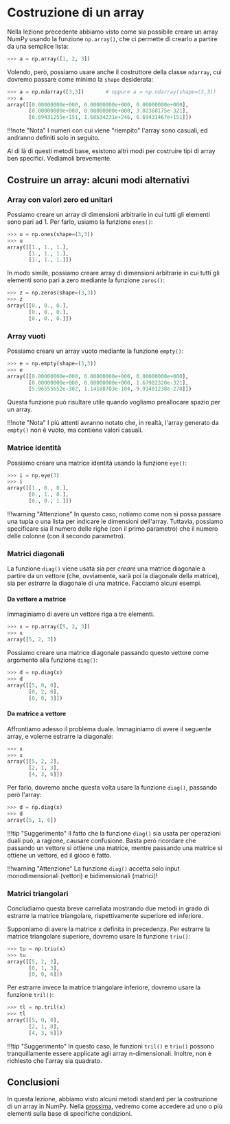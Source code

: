# Costruzione di un array

Nella lezione precedente abbiamo visto come sia possibile creare un array NumPy usando la funzione `np.array()`, che ci permette di crearlo a partire da una semplice lista:

```py
>>> a = np.array([1, 2, 3])
```

Volendo, però, possiamo usare anche il costruttore della classe `ndarray`, cui dovremo passare come minimo la `shape` desiderata:

```py
>>> a = np.ndarray([3,3])       # oppure a = np.ndarray(shape=(3,3))
>>> a
array([[0.00000000e+000, 0.00000000e+000, 0.00000000e+000],
       [0.00000000e+000, 0.00000000e+000, 3.02368175e-321],
       [6.69431255e+151, 1.68534231e+246, 6.69431467e+151]])
```

!!!note "Nota"
    I numeri con cui viene "riempito" l'array sono casuali, ed andranno definiti solo in seguito.

Al di là di questi metodi base, esistono altri modi per costruire tipi di array ben specifici. Vediamoli brevemente.

## Costruire un array: alcuni modi alternativi

### Array con valori zero ed unitari

Possiamo creare un array di dimensioni arbitrarie in cui tutti gli elementi sono pari ad 1. Per farlo, usiamo la funzione `ones()`:

```py
>>> u = np.ones(shape=(3,3))
>>> u
array([[1., 1., 1.],
       [1., 1., 1.],
       [1., 1., 1.]])
```

In modo simile, possiamo creare array di dimensioni arbitrarie in cui tutti gli elementi sono pari a zero mediante la funzione `zeros()`:

```py
>>> z = np.zeros(shape=(3,3))
>>> z
array([[0., 0., 0.],
       [0., 0., 0.],
       [0., 0., 0.]])
```

### Array vuoti

Possiamo creare un array vuoto mediante la funzione `empty()`:

```py
>>> e = np.empty(shape=(3,3))
>>> e
array([[0.00000000e+000, 0.00000000e+000, 0.00000000e+000],
       [0.00000000e+000, 0.00000000e+000, 1.67982320e-321],
       [5.96555652e-302, 1.14188703e-104, 9.91401238e-278]])
```

Questa funzione può risultare utile quando vogliamo preallocare spazio per un array.

!!!note "Nota"
    I più attenti avranno notato che, in realtà, l'array generato da `empty()` non è vuoto, ma contiene valori casuali.

### Matrice identità

Possiamo creare una matrice identità usando la funzione `eye()`:

```py
>>> i = np.eye(3)
>>> i
array([[1., 0., 0.],
       [0., 1., 0.],
       [0., 0., 1.]])
```

!!!warning "Attenzione" 
    In questo caso, notiamo come non si possa passare una tupla o una lista per indicare le dimensioni dell'array. Tuttavia, possiamo specificare sia il numero delle righe (con il primo parametro) che il numero delle colonne (con il secondo parametro).

### Matrici diagonali

La funzione `diag()` viene usata sia per *creare* una matrice diagonale a partire da un vettore (che, ovviamente, sarà poi la diagonale della matrice), sia per *estrarre* la diagonale di una matrice. Facciamo alcuni esempi.

#### Da vettore a matrice

Immaginiamo di avere un vettore riga a tre elementi.

```py
>>> x = np.array([5, 2, 3])
>>> x
array([5, 2, 3])
```

Possiamo creare una matrice diagonale passando questo vettore come argomento alla funzione `diag()`:

```py
>>> d = np.diag(x)
>>> d
array([[5, 0, 0],
       [0, 2, 0],
       [0, 0, 3]])
```

#### Da matrice a vettore

Affrontiamo adesso il problema duale. Immaginiamo di avere il seguente array, e volerne estrarre la diagonale:

```py
>>> x
>>> x
array([[5, 2, 2],
       [2, 1, 3],
       [4, 3, 6]])
```

Per farlo, dovremo anche questa volta usare la funzione `diag()`, passando però l'array:

```py
>>> d = np.diag(x)
>>> d
array([5, 1, 6])
```

!!!tip "Suggerimento"
    Il fatto che la funzione `diag()` sia usata per operazioni duali può, a ragione, causare confusione. Basta però ricordare che passando un vettore si ottiene una matrice, mentre passando una matrice si ottiene un vettore, ed il gioco è fatto.

!!!warning "Attenzione"
    La funzione `diag()` accetta solo input monodimensionali (vettori) e bidimensionali (matrici)!

### Matrici triangolari

Concludiamo questa breve carrellata mostrando due metodi in grado di estrarre la matrice triangolare, rispettivamente superiore ed inferiore.

Supponiamo di avere la matrice x definita in precedenza. Per estrarre la matrice triangolare superiore, dovremo usare la funzione `triu()`:

```py
>>> tu = np.triu(x)
>>> tu
array([[5, 2, 2],
       [0, 1, 3],
       [0, 0, 6]])
```

Per estrarre invece la matrice triangolare inferiore, dovremo usare la funzione `tril()`:

```py
>>> tl = np.tril(x)
>>> tl
array([[5, 0, 0],
       [2, 1, 0],
       [4, 3, 6]])
```

!!!tip "Suggerimento"
    In questo caso, le funzioni `tril()` e `triu()` possono tranquillamente essere applicate agli array n-dimensionali. Inoltre, non è richiesto che l'array sia quadrato.

## Conclusioni

In questa lezione, abbiamo visto alcuni metodi standard per la costruzione di un array in NumPy. Nella [prossima](./04_indicizzazione.md), vedremo come accedere ad uno o più elementi sulla base di specifiche condizioni.
